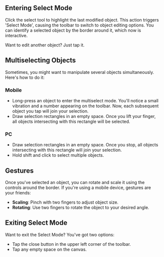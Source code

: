 ## Entering Select Mode

Click the select tool to highlight the last modified object. This action triggers 'Select Mode', causing the toolbar to switch to object editing options. You can identify a selected object by the border around it, which now is interactive.

Want to edit another object? Just tap it.

## Multiselecting Objects

Sometimes, you might want to manipulate several objects simultaneously. Here's how to do it:

### Mobile
- Long-press an object to enter the multiselect mode. You'll notice a small vibration and a number appearing on the toolbar. Now, each subsequent object you tap will join your selection.
- Draw selection rectangles in an empty space. Once you lift your finger, all objects intersecting with this rectangle will be selected.

### PC
- Draw selection rectangles in an empty space. Once you stop, all objects intersecting with this rectangle will join your selection.
- Hold shift and click to select multiple objects.

## Gestures

Once you've selected an object, you can rotate and scale it using the controls around the border. If you're using a mobile device, gestures are your friends:

- **Scaling**: Pinch with two fingers to adjust object size.
- **Rotating**: Use two fingers to rotate the object to your desired angle.

## Exiting Select Mode

Want to exit the Select Mode? You've got two options:

- Tap the close button in the upper left corner of the toolbar.
- Tap any empty space on the canvas.
